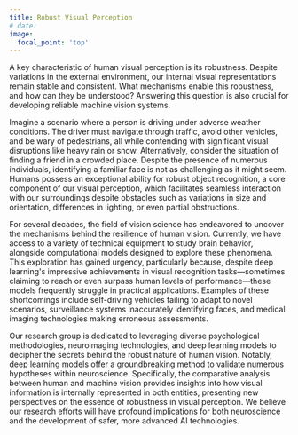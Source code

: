 ```yaml
---
title: Robust Visual Perception
# date: 
image:
  focal_point: 'top'
---
```


A key characteristic of human visual perception is its robustness. Despite variations in the external environment, our internal visual representations remain stable and consistent. What mechanisms enable this robustness, and how can they be understood? Answering this question is also crucial for developing reliable machine vision systems.

<!--more-->

Imagine a scenario where a person is driving under adverse weather conditions. The driver must navigate through traffic, avoid other vehicles, and be wary of pedestrians, all while contending with significant visual disruptions like heavy rain or snow. Alternatively, consider the situation of finding a friend in a crowded place. Despite the presence of numerous individuals, identifying a familiar face is not as challenging as it might seem. Humans possess an exceptional ability for robust object recognition, a core component of our visual perception, which facilitates seamless interaction with our surroundings despite obstacles such as variations in size and orientation, differences in lighting, or even partial obstructions. 

For several decades, the field of vision science has endeavored to uncover the mechanisms behind the resilience of human vision. Currently, we have access to a variety of technical equipment to study brain behavior, alongside computational models designed to explore these phenomena. This exploration has gained urgency, particularly because, despite deep learning's impressive achievements in visual recognition tasks—sometimes claiming to reach or even surpass human levels of performance—these models frequently struggle in practical applications. Examples of these shortcomings include self-driving vehicles failing to adapt to novel scenarios, surveillance systems inaccurately identifying faces, and medical imaging technologies making erroneous assessments. 

Our research group is dedicated to leveraging diverse psychological methodologies, neuroimaging technologies, and deep learning models to decipher the secrets behind the robust nature of human vision. Notably, deep learning models offer a groundbreaking method to validate numerous hypotheses within neuroscience. Specifically, the comparative analysis between human and machine vision provides insights into how visual information is internally represented in both entities, presenting new perspectives on the essence of robustness in visual perception. We believe our research efforts will have profound implications for both neuroscience and the development of safer, more advanced AI technologies.
